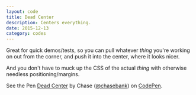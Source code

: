 ```yaml
---
layout: code
title: Dead Center
description: Centers everything.
date: 2015-12-13
category: codes
---
```


Great for quick demos/tests, so you can pull whatever *thing* you're working on out from the corner, and push it into the center, where it looks nicer.

And you don't have to muck up the CSS of the actual *thing* with otherwise needless positioning/margins.

<p data-height="270" data-theme-id="21051" data-slug-hash="c718236015f86f38e9bdd80cafd7ad3e" data-default-tab="css" data-user="chasebank" class='codepen'>See the Pen <a href='http://codepen.io/chasebank/pen/c718236015f86f38e9bdd80cafd7ad3e/'>Dead Center</a> by Chase (<a href='http://codepen.io/chasebank'>@chasebank</a>) on <a href='http://codepen.io'>CodePen</a>.</p>
<script async src="//assets.codepen.io/assets/embed/ei.js"></script>